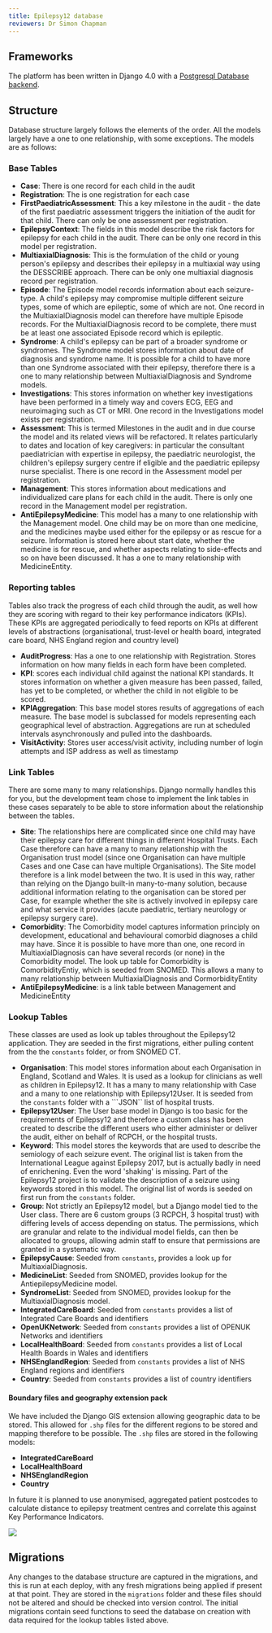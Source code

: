 ```yaml
---
title: Epilepsy12 database
reviewers: Dr Simon Chapman
---
```


## Frameworks

The platform has been written in Django 4.0 with a [Postgresql Database backend](manual-setup.md).

## Structure

Database structure largely follows the elements of the order. All the models largely have a one to one relationship, with some exceptions. The models are as follows:

### Base Tables

- **Case**: There is one record for each child in the audit
- **Registration**: The is one registration for each case
- **FirstPaediatricAssessment**: This a key milestone in the audit - the date of the first paediatric assessment triggers the initiation of the audit for that child. There can only be one assessment per registration.
- **EpilepsyContext**: The fields in this model describe the risk factors for epilepsy for each child in the audit. There can be only one record in this model per registration.
- **MultiaxialDiagnosis**: This is the formulation of the child or young person's epilepsy and describes their epilepsy in a multiaxial way using the DESSCRIBE approach. There can be only one multiaxial diagnosis record per registration.
- **Episode**: The Episode model records information about each seizure-type. A child's epilepsy may compromise multiple different seizure types, some of which are epileptic, some of which are not. One record in the MultiaxialDiagnosis model can therefore have multiple Episode records. For the MultiaxialDiagnosis record to be complete, there must be at least one associated Episode record which is epileptic.
- **Syndrome**: A child's epilepsy can be part of a broader syndrome or syndromes. The Syndrome model stores information about date of diagnosis and syndrome name. It is possible for a child to have more than one Syndrome associated with their epilepsy, therefore there is a one to many relationship between MultiaxialDiagnosis and Syndrome models.
- **Investigations**: This stores information on whether key investigations have been performed in a timely way and covers ECG, EEG and neuroimaging such as CT or MRI. One record in the Investigations model exists per registration.
- **Assessment**: This is termed Milestones in the audit and in due course the model and its related views will be refactored. It relates particularly to dates and location of key caregivers: in particular the consultant paediatrician with expertise in epilepsy, the paediatric neurologist, the children's epilepsy surgery centre if eligible and the paediatric epilepsy nurse specialist. There is one record in the Assessment model per registration.
- **Management**: This stores information about medications and individualized care plans for each child in the audit. There is only one record in the Management model per registration.
- **AntiEpilepsyMedicine**: This model has a many to one relationship with the Management model. One child may be on more than one medicine, and the medicines maybe used either for the epilepsy or as rescue for a seizure. Information is stored here about start date, whether the medicine is for rescue, and whether aspects relating to side-effects and so on have been discussed. It has a one to many relationship with MedicineEntity.

### Reporting tables

Tables also track the progress of each child through the audit, as well how they are scoring with regard to their key performance indicators (KPIs). These KPIs are aggregated periodically to feed reports on KPIs at different levels of abstractions (organisational, trust-level or health board, integrated care board, NHS England region and country level)

- **AuditProgress**: Has a one to one relationship with Registration. Stores information on how many fields in each form have been completed.
- **KPI**: scores each individual child against the national KPI standards. It stores information on whether a given measure has been passed, failed, has yet to be completed, or whether the child in not eligible to be scored.
- **KPIAggregation**: This base model stores results of aggregations of each measure. The base model is subclassed for models representing each geographical level of abstraction. Aggregations are run at scheduled intervals asynchronously and pulled into the dashboards.
- **VisitActivity**: Stores user access/visit activity, including number of login attempts and ISP address as well as timestamp

### Link Tables

There are some many to many relationships. Django normally handles this for you, but the development team chose to implement the link tables in these cases separately to be able to store information about the relationship between the tables.

- **Site**: The relationships here are complicated since one child may have their epilepsy care for different things in different Hospital Trusts. Each Case therefore can have a many to many relationship with the Organisation trust model (since one Organisation can have multiple Cases and one Case can have multiple Organisations). The Site model therefore is a link model between the two. It is used in this way, rather than relying on the Django built-in many-to-many solution, because additional information relating to the organisation can be stored per Case, for example whether the site is actively involved in epilepsy care and what service it provides (acute paediatric, tertiary neurology or epilepsy surgery care).
- **Comorbidity**: The Comorbidity model captures information principly on development, educational and behavioural comorbid diagnoses a child may have. Since it is possible to have more than one, one record in MultiaxialDiagnosis can have several records (or none) in the Comorbidity model. The look up table for Comorbidity is ComorbidityEntiy, which is seeded from SNOMED. This allows a many to many relationship between MultiaxialDiagnosis and CormorbidityEntity
- **AntiEpilepsyMedicine**: is a link table between Management and MedicineEntity

### Lookup Tables

These classes are used as look up tables throughout the Epilepsy12 application. They are seeded in the first migrations, either pulling content from the the ```constants``` folder, or from SNOMED CT.

- **Organisation**: This model stores information about each Organisation in England, Scotland and Wales. It is used as a lookup for clinicians as well as children in Epilepsy12. It has a many to many relationship with Case and a many to one relationship with Epilepsy12User. It is seeded from the ```constants``` folder with a ```JSON`` list of hospital trusts.
- **Epilepsy12User**: The User base model in Django is too basic for the requirements of Epilepsy12 and therefore a custom class has been created to describe the different users who either administer or deliver the audit, either on behalf of RCPCH, or the hospital trusts.
- **Keyword**: This model stores the keywords that are used to describe the semiology of each seizure event. The original list is taken from the International League against Epilepsy 2017, but is actually badly in need of enrichening. Even the word 'shaking' is missing. Part of the Epilepsy12 project is to validate the description of a seizure using keywords stored in this model. The original list of words is seeded on first run from the ```constants``` folder.
- **Group**: Not strictly an Epilepsy12 model, but a Django model tied to the User class. There are 6 custom groups (3 RCPCH, 3 hospital trust) with differing levels of access depending on status. The permissions, which are granular and relate to the individual model fields, can then be allocated to groups, allowing admin staff to ensure that permissions are granted in a systematic way.
- **EpilepsyCause**: Seeded from ```constants```, provides a look up for MultiaxialDiagnosis.
- **MedicineList**: Seeded from SNOMED, provides lookup for the AntiepilepsyMedicine model.
- **SyndromeList**: Seeded from SNOMED, provides lookup for the MultiaxialDiagnosis model.
- **IntegratedCareBoard**: Seeded from ```constants``` provides a list of Integrated Care Boards and identifiers
- **OpenUKNetwork**: Seeded from ```constants``` provides a list of OPENUK Networks and identifiers
- **LocalHealthBoard**: Seeded from ```constants``` provides a list of Local Health Boards in Wales and identifiers
- **NHSEnglandRegion**: Seeded from ```constants``` provides a list of NHS England regions and identifiers
- **Country**: Seeded from ```constants``` provides a list of country identifiers

#### Boundary files and geography extension pack

We have included the Django GIS extension allowing geographic data to be stored. This allowed for `.shp` files for the different regions to be stored and mapping therefore to be possible. The `.shp` files are stored in the following models:

- **IntegratedCareBoard**
- **LocalHealthBoard**
- **NHSEnglandRegion**
- **Country**

In future it is planned to use anonymised, aggregated patient postcodes to calculate distance to epilepsy treatment centres and correlate this against Key Performance Indicators.

[![](https://mermaid.ink/img/pako:eNqNlN2OmzAQhV8F-Xp3pfaSOy-4ZFRiR7aJNhIScsEhaAFH_LSKwr57TTbZsg1twhV4vuMZzox9RKnJNHKRbvxC5Y2q4tqxj4cFGYanp-HocBKAkBxLYNRxnZ1qrxAc-SCTFWcBJ0L8A_q-gmnEfv4J4DxvdK66wtRzanN0BEhiQ5WqVa6z5MfhnWA8wBTEqbjPpPmpm1br806SR0KeganmCgyZh8MFwaFcPDPM_Xs0QCUJrEHE9zAnd8voQhAahJj6o8Uf9f9X47GISr65B5327ez0N-DC9gkTH7Dk4CVYCNuwJaFyavuMkqwgJCuxSTxmf_blFr6MQgn4BXCY2FQBZQI-jcVcfBgeH80pk2D-2MHUVPumaPVtjdhYD9lyFG37cluUtyUeWzL-DHZuN1al2takhersZP0qut3F6w8khHF6ZoSlMa_9_p2_VDGBJ4VNyRnHgK6JkBCc1sQtezHFAfm7bZceffmaRILwsYThakZ0tS_NYXKCrlSnDGuwxwh7EtZng9JUt22yK9rONAf0gCrdVKrI7M1xHPeJUbfTlY6Ra18z1bzGKK7fLKf6zohDnSK3a3r9gPp9Zm0-3zXI3aqy1W-_AS2hYt8?type=png)](https://mermaid.live/edit#pako:eNqNlN2OmzAQhV8F-Xp3pfaSOy-4ZFRiR7aJNhIScsEhaAFH_LSKwr57TTbZsg1twhV4vuMZzox9RKnJNHKRbvxC5Y2q4tqxj4cFGYanp-HocBKAkBxLYNRxnZ1qrxAc-SCTFWcBJ0L8A_q-gmnEfv4J4DxvdK66wtRzanN0BEhiQ5WqVa6z5MfhnWA8wBTEqbjPpPmpm1br806SR0KeganmCgyZh8MFwaFcPDPM_Xs0QCUJrEHE9zAnd8voQhAahJj6o8Uf9f9X47GISr65B5327ez0N-DC9gkTH7Dk4CVYCNuwJaFyavuMkqwgJCuxSTxmf_blFr6MQgn4BXCY2FQBZQI-jcVcfBgeH80pk2D-2MHUVPumaPVtjdhYD9lyFG37cluUtyUeWzL-DHZuN1al2takhersZP0qut3F6w8khHF6ZoSlMa_9_p2_VDGBJ4VNyRnHgK6JkBCc1sQtezHFAfm7bZceffmaRILwsYThakZ0tS_NYXKCrlSnDGuwxwh7EtZng9JUt22yK9rONAf0gCrdVKrI7M1xHPeJUbfTlY6Ra18z1bzGKK7fLKf6zohDnSK3a3r9gPp9Zm0-3zXI3aqy1W-_AS2hYt8)

## Migrations

Any changes to the database structure are captured in the migrations, and this is run at each deploy, with any fresh migrations being applied if present at that point. They are stored in the ```migrations``` folder and these files should not be altered and should be checked into version control. The initial migrations contain seed functions to seed the database on creation with data required for the lookup tables listed above.

